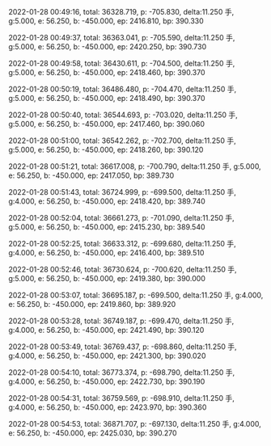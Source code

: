 2022-01-28 00:49:16, total: 36328.719, p: -705.830, delta:11.250 手, g:5.000, e: 56.250, b: -450.000, ep: 2416.810, bp: 390.330

2022-01-28 00:49:37, total: 36363.041, p: -705.590, delta:11.250 手, g:5.000, e: 56.250, b: -450.000, ep: 2420.250, bp: 390.730

2022-01-28 00:49:58, total: 36430.611, p: -704.500, delta:11.250 手, g:5.000, e: 56.250, b: -450.000, ep: 2418.460, bp: 390.370

2022-01-28 00:50:19, total: 36486.480, p: -704.470, delta:11.250 手, g:5.000, e: 56.250, b: -450.000, ep: 2418.490, bp: 390.370

2022-01-28 00:50:40, total: 36544.693, p: -703.020, delta:11.250 手, g:5.000, e: 56.250, b: -450.000, ep: 2417.460, bp: 390.060

2022-01-28 00:51:00, total: 36542.262, p: -702.700, delta:11.250 手, g:5.000, e: 56.250, b: -450.000, ep: 2418.260, bp: 390.120

2022-01-28 00:51:21, total: 36617.008, p: -700.790, delta:11.250 手, g:5.000, e: 56.250, b: -450.000, ep: 2417.050, bp: 389.730

2022-01-28 00:51:43, total: 36724.999, p: -699.500, delta:11.250 手, g:4.000, e: 56.250, b: -450.000, ep: 2418.420, bp: 389.740

2022-01-28 00:52:04, total: 36661.273, p: -701.090, delta:11.250 手, g:5.000, e: 56.250, b: -450.000, ep: 2415.230, bp: 389.540

2022-01-28 00:52:25, total: 36633.312, p: -699.680, delta:11.250 手, g:4.000, e: 56.250, b: -450.000, ep: 2416.400, bp: 389.510

2022-01-28 00:52:46, total: 36730.624, p: -700.620, delta:11.250 手, g:5.000, e: 56.250, b: -450.000, ep: 2419.380, bp: 390.000

2022-01-28 00:53:07, total: 36695.187, p: -699.500, delta:11.250 手, g:4.000, e: 56.250, b: -450.000, ep: 2419.860, bp: 389.920

2022-01-28 00:53:28, total: 36749.187, p: -699.470, delta:11.250 手, g:4.000, e: 56.250, b: -450.000, ep: 2421.490, bp: 390.120

2022-01-28 00:53:49, total: 36769.437, p: -698.860, delta:11.250 手, g:4.000, e: 56.250, b: -450.000, ep: 2421.300, bp: 390.020

2022-01-28 00:54:10, total: 36773.374, p: -698.790, delta:11.250 手, g:4.000, e: 56.250, b: -450.000, ep: 2422.730, bp: 390.190

2022-01-28 00:54:31, total: 36759.569, p: -698.910, delta:11.250 手, g:4.000, e: 56.250, b: -450.000, ep: 2423.970, bp: 390.360

2022-01-28 00:54:53, total: 36871.707, p: -697.130, delta:11.250 手, g:4.000, e: 56.250, b: -450.000, ep: 2425.030, bp: 390.270